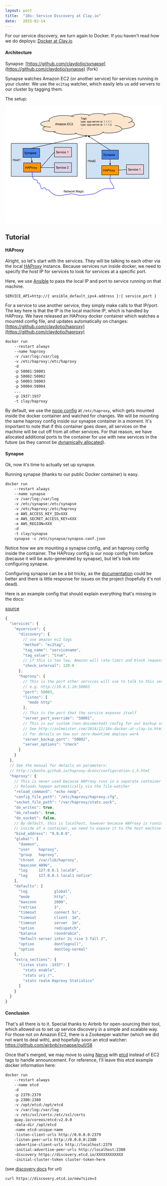 ```yaml
---
layout: post
title:  "10x: Service Discovery at Clay.io"
date:   2015-02-14
---
```


For our service discovery, we turn again to Docker. If you haven't read how
we do deploys: [Docker at Clay.io](http://zolmeister.com/2014/12/10x-docker-at-clay-io.html)

#### Architecture

Synapse: [https://github.com/claydotio/synapse](https://github.com/claydotio/synapse) (fork)

Synapse watches Amazon EC2 (or another service) for services running in your cluster.
We use the `ec2tag` watcher, which easily lets us add servers to our cluster by tagging them.

The setup:

![synapse architecture](/assets/images/synapse.png)

## Tutorial

#### HAProxy

Alright, so let's start with the services. They will be talking to each other via the local
[HAProxy](http://www.haproxy.org/) instance. Because services run inside docker, we need to specify the host IP
for services to look for services at a specific port.

Here, we use [Ansible](http://www.ansible.com/home) to pass the local IP and port to service running on that machine.

```
SERVICE_API=http://{ ansible_default_ipv4.address }:{ service_port }
```

For a service to use another service, they simply make calls to that IP/port.
The key here is that the IP is the local machine IP, which is handled by HAProxy.
We have released an HAProxy docker container which watches a mounted config file,
and updates automatically on changes:  
[https://github.com/claydotio/haproxy](https://github.com/claydotio/haproxy)

```
docker run
    --restart always
    --name haproxy
    -v /var/log:/var/log
    -v /etc/haproxy:/etc/haproxy
    -d
    -p 50001:50001
    -p 50002:50002
    -p 50003:50003
    -p 50004:50004
    ...
    -p 1937:1937
    -t clay/haproxy
```

By default, we use the [noop config](https://github.com/claydotio/haproxy/blob/master/noop.cfg) at `/etc/haproxy`, which gets mounted inside the docker container and watched for changes. We will be mounting the same haproxy config inside our synapse container in a moment. It's important to note that if this container goes down, all services on the machine will be cut off from all other services. For that reason, we have allocated additional ports to the container for use with new services in the future (as they cannot be [dynamically allocated](http://stackoverflow.com/questions/19897743/exposing-a-port-on-a-live-docker-container)).

#### Synapse

Ok, now it's time to actually set up synapse.

Running synapse (thanks to our public Docker container) is easy.

```
docker run
    --restart always
    --name synapse
    -v /var/log:/var/log
    -v /etc/synapse:/etc/synapse
    -v /etc/haproxy:/etc/haproxy
    -e AWS_ACCESS_KEY_ID=XXX
    -e AWS_SECRET_ACCESS_KEY=XXX
    -e AWS_REGION=XXX
    -d
    -t clay/synapse
    synapse -c /etc/synapse/synapse.conf.json
```

Notice how we are mounting a synapse config, and an haproxy config inside the container. The HAProxy config is our noop config from before (because it will be auto-generated by synapse), but let's look into configuring synapse.

Configuring synapse can be a bit tricky, as the [documentation](https://github.com/claydotio/synapse) could be better and there is little response for issues on the project (hopefully it's not dead).

Here is an example config that should explain everything that's missing in the docs:

[source](https://github.com/claydotio/synapse/blob/master/example.synapse.conf.json)

```js
{
  "services": {
    "myservice": {
      "discovery": {
        // use amazon ec2 tags
        "method": "ec2tag",
        "tag_name": "servicename",
        "tag_value": "true",
        // if this is too low, Amazon will rate-limit and block requests
        "check_interval": 120.0
      },
      "haproxy": {
        // This is the port other services will use to talk to this service
        // e.g. http://10.0.1.10:50003
        "port": 50003,
        "listen": [
          "mode http"
        ],
        // This is the port that the service exposes itself
        "server_port_override": "50001",
        // This is our custom (non-documented) config for our backup server
        // See http://zolmeister.com/2014/12/10x-docker-at-clay-io.html
        // for details on how our zero-downtime deploys work
        "server_backup_port": "50002",
        "server_options": "check"
      }
    }
  },
  // See the manual for details on parameters:
  // http://cbonte.github.io/haproxy-dconv/configuration-1.5.html
  "haproxy": {
    // This is never used because HAProxy runs in a separate container
    // Reloads happen automatically via the file-watcher
    "reload_command": "echo noop",
    "config_file_path": "/etc/haproxy/haproxy.cfg",
    "socket_file_path": "/var/haproxy/stats.sock",
    "do_writes": true,
    "do_reloads": true,
    "do_socket": false,
    // By default, this is localhost, however because HAProxy is running
    // inside of a container, we need to expose it to the host machine
    "bind_address": "0.0.0.0",
    "global": [
      "daemon",
      "user    haproxy",
      "group   haproxy",
      "chroot  /var/lib/haproxy",
      "maxconn 4096",
      "log     127.0.0.1 local0",
      "log     127.0.0.1 local1 notice"
    ],
    "defaults": [
      "log            global",
      "mode           http",
      "maxconn        2000",
      "retries        3",
      "timeout        connect 5s",
      "timeout        client  1m",
      "timeout        server  1m",
      "option         redispatch",
      "balance        roundrobin",
      "default-server inter 2s rise 3 fall 2",
      "option         dontlognull",
      "option         dontlog-normal"
    ],
    "extra_sections": {
      "listen stats :1937": [
        "stats enable",
        "stats uri /",
        "stats realm Haproxy Statistics"
      ]
    }
  }
}
```


#### Conclusion

That's all there is to it. Special thanks to Airbnb for open-sourcing their tool,
which allowed us to set up service discovery in a simple and scalable way. For those
not on Amazon EC2, there is a Zookeeper watcher (which we did not want to deal with),
and hopefully soon an etcd watcher: https://github.com/airbnb/synapse/pull/58

Once that's merged, we may move to using [Nerve](https://github.com/airbnb/nerve) with [etcd](https://github.com/coreos/etcd) instead of EC2 tags to handle announcement. For reference, I'll leave this etcd example docker information here:

```
docker run
    --restart always
    --name etcd
    -d
    -p 2379:2379
    -p 2380:2380
    -v /opt/etcd:/opt/etcd
    -v /var/log:/var/log
    -v /etc/ssl/certs:/etc/ssl/certs
    quay.io/coreos/etcd:v2.0.0
    -data-dir /opt/etcd
    -name etcd-unique-name
    -listen-client-urls http://0.0.0.0:2379
    -listen-peer-urls http://0.0.0.0:2380
    -advertise-client-urls http://localhost:2379
    -initial-advertise-peer-urls http://localhost:2380
    -discovery https://discovery.etcd.io/XXXXXXXXXXXX
    -initial-cluster-token cluster-token-here
```

(see [discovery docs](https://coreos.com/docs/cluster-management/setup/cluster-discovery/) for url)

```
curl https://discovery.etcd.io/new?size=3
```
